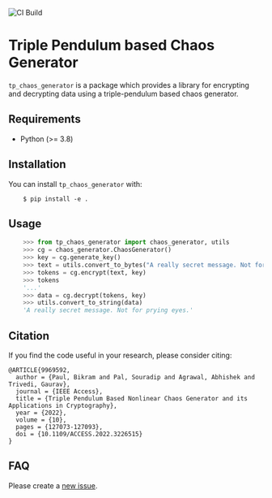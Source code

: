 ![CI Build](https://github.com/souradipp76/tp_chaos_generator/actions/workflows/main.yml/badge.svg)

# Triple Pendulum based Chaos Generator

``tp_chaos_generator`` is a package which provides a library for encrypting and decrypting data using a 
triple-pendulum based chaos generator.
## Requirements

- Python (>= 3.8)

## Installation

You can install ``tp_chaos_generator`` with:

```
    $ pip install -e .
```

## Usage

```python
    >>> from tp_chaos_generator import chaos_generator, utils
    >>> cg = chaos_generator.ChaosGenerator()
    >>> key = cg.generate_key()
    >>> text = utils.convert_to_bytes("A really secret message. Not for prying eyes.")
    >>> tokens = cg.encrypt(text, key)
    >>> tokens
    '...'
    >>> data = cg.decrypt(tokens, key)
    >>> utils.convert_to_string(data)
    'A really secret message. Not for prying eyes.'
```

## Citation
If you find the code useful in your research, please consider citing:
```
@ARTICLE{9969592,
  author = {Paul, Bikram and Pal, Souradip and Agrawal, Abhishek and Trivedi, Gaurav},
  journal = {IEEE Access}, 
  title = {Triple Pendulum Based Nonlinear Chaos Generator and its Applications in Cryptography}, 
  year = {2022},
  volume = {10},
  pages = {127073-127093},
  doi = {10.1109/ACCESS.2022.3226515}
}
```

## FAQ
Please create a [new issue](https://github.com/souradipp76/tp_chaos_generator/issues/new/choose).

